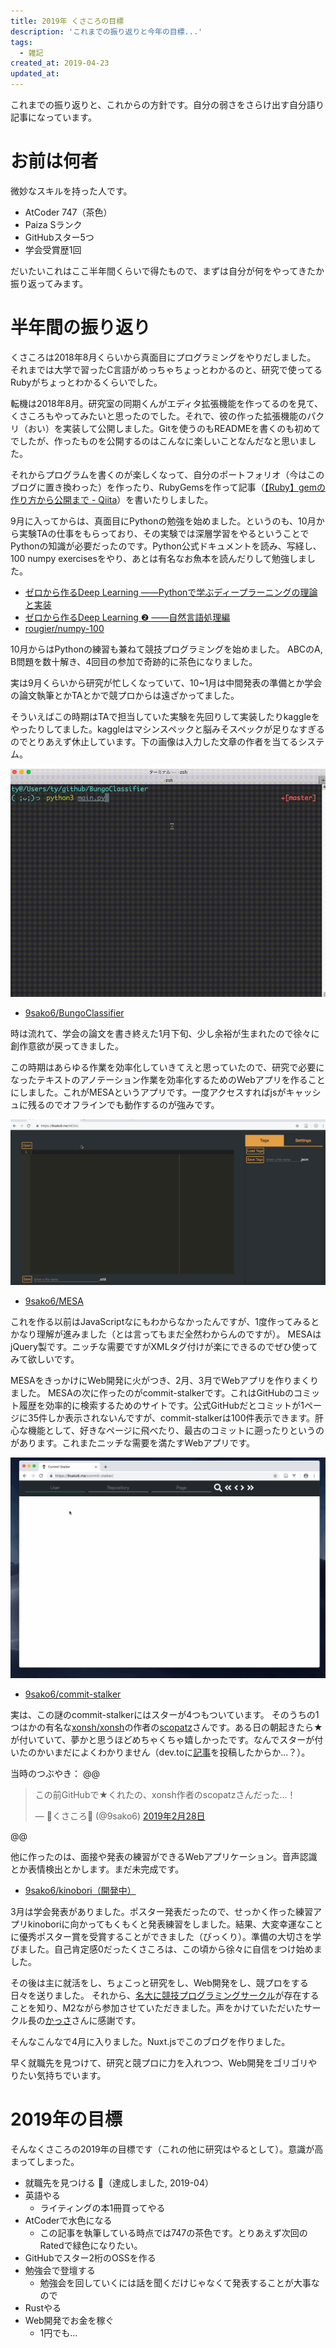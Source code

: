 ```yaml
---
title: 2019年 くさころの目標
description: 'これまでの振り返りと今年の目標...'
tags:
  - 雑記
created_at: 2019-04-23
updated_at:
---
```


これまでの振り返りと、これからの方針です。自分の弱さをさらけ出す自分語り記事になっています。

# お前は何者
微妙なスキルを持った人です。

- AtCoder 747（茶色）
- Paiza Sランク
- GitHubスター5つ
- 学会受賞歴1回

だいたいこれはここ半年間くらいで得たもので、まずは自分が何をやってきたか振り返ってみます。

# 半年間の振り返り
くさころは2018年8月くらいから真面目にプログラミングをやりだしました。
それまでは大学で習ったC言語がめっちゃちょっとわかるのと、研究で使ってるRubyがちょっとわかるくらいでした。

転機は2018年8月。研究室の同期くんがエディタ拡張機能を作ってるのを見て、くさころもやってみたいと思ったのでした。それで、彼の作った拡張機能のパクリ（おい）を実装して公開しました。Gitを使うのもREADMEを書くのも初めてでしたが、作ったものを公開するのはこんなに楽しいことなんだなと思いました。

それからプログラムを書くのが楽しくなって、自分のポートフォリオ（今はこのブログに置き換わった）を作ったり、RubyGemsを作って記事（[【Ruby】gemの作り方から公開まで - Qiita](https://qiita.com/9sako6/items/72994b8b1c00af4e61fe)）を書いたりしました。

9月に入ってからは、真面目にPythonの勉強を始めました。というのも、10月から実験TAの仕事をもらっており、その実験では深層学習をやるということでPythonの知識が必要だったのです。Python公式ドキュメントを読み、写経し、
100 numpy exercisesをやり、あとは有名なお魚本を読んだりして勉強しました。

- [ゼロから作るDeep Learning ――Pythonで学ぶディープラーニングの理論と実装](https://www.oreilly.co.jp/books/9784873117584/)
- [ゼロから作るDeep Learning ❷ ――自然言語処理編](https://www.oreilly.co.jp/books/9784873118369/)
- [rougier/numpy-100](https://github.com/rougier/numpy-100)

10月からはPythonの練習も兼ねて競技プログラミングを始めました。
ABCのA, B問題を数十解き、4回目の参加で奇跡的に茶色になりました。

実は9月くらいから研究が忙しくなっていて、10~1月は中間発表の準備とか学会の論文執筆とかTAとかで競プロからは遠ざかってました。

そういえばこの時期はTAで担当していた実験を先回りして実装したりkaggleをやったりしてました。kaggleはマシンスペックと脳みそスペックが足りなすぎるのでとりあえず休止しています。下の画像は入力した文章の作者を当てるシステム。

![bungo](https://raw.githubusercontent.com/9sako6/BungoClassifier/master/samples/demo1.gif)

- [9sako6/BungoClassifier](https://github.com/9sako6/BungoClassifier)

時は流れて、学会の論文を書き終えた1月下旬、少し余裕が生まれたので徐々に創作意欲が戻ってきました。

この時期はあらゆる作業を効率化していきてえと思っていたので、研究で必要になったテキストのアノテーション作業を効率化するためのWebアプリを作ることにしました。これがMESAというアプリです。一度アクセスすればjsがキャッシュに残るのでオフラインでも動作するのが強みです。

![mesa](https://raw.githubusercontent.com/9sako6/MESA/master/images/demo.gif)

- [9sako6/MESA](https://9sako6.github.io/MESA)

これを作る以前はJavaScriptなにもわからなかったんですが、1度作ってみるとかなり理解が進みました（とは言ってもまだ全然わからんのですが）。
MESAはjQuery製です。ニッチな需要ですがXMLタグ付けが楽にできるのでぜひ使ってみて欲しいです。

MESAをきっかけにWeb開発に火がつき、2月、3月でWebアプリを作りまくりました。
MESAの次に作ったのがcommit-stalkerです。これはGitHubのコミット履歴を効率的に検索するためのサイトです。公式GitHubだとコミットが1ページに35件しか表示されないんですが、commit-stalkerは100件表示できます。肝心な機能として、好きなページに飛べたり、最古のコミットに遡ったりというのがあります。これまたニッチな需要を満たすWebアプリです。

![commit-stalker](https://raw.githubusercontent.com/9sako6/commit-stalker/master/figs/demo.gif)

- [9sako6/commit-stalker](https://9sako6.github.io/commit-stalker)


実は、この謎のcommit-stalkerにはスターが4つもついています。
そのうちの1つはかの有名な[xonsh/xonsh](https://github.com/xonsh/xonsh)の作者の[scopatz](https://github.com/scopatz)さんです。ある日の朝起きたら★が付いていて、夢かと思うほどめちゃくちゃ嬉しかったです。なんでスターが付いたのかいまだによくわかりません（dev.toに[記事](https://dev.to/9sako6/i-built-the-web-app-to-search-commits-on-github-3l82)を投稿したからか...？）。

当時のつぶやき：
@@<blockquote class="twitter-tweet" data-lang="ja"><p lang="ja" dir="ltr">この前GitHubで★くれたの、xonsh作者のscopatzさんだった…！</p>&mdash; 🌾くさころ🌾 (@9sako6) <a href="https://twitter.com/9sako6/status/1100917138049527808?ref_src=twsrc%5Etfw">2019年2月28日</a></blockquote>
<script async src="https://platform.twitter.com/widgets.js" charset="utf-8"></script>
@@

他に作ったのは、面接や発表の練習ができるWebアプリケーション。音声認識とか表情検出とかします。まだ未完成です。

- [9sako6/kinobori（開発中）](https://9sako6.github.io/kinobori)

3月は学会発表がありました。ポスター発表だったので、せっかく作った練習アプリkinoboriに向かってもくもくと発表練習をしました。結果、大変幸運なことに優秀ポスター賞を受賞することができました（びっくり）。準備の大切さを学びました。自己肯定感0だったくさころは、この頃から徐々に自信をつけ始めました。

その後は主に就活をし、ちょこっと研究をし、Web開発をし、競プロをする日々を送りました。
それから、[名大に競技プログラミングサークル](https://yang33-kassa.jp/post/meidai-procon-circle/)が存在することを知り、M2ながら参加させていただきました。声をかけていただいたサークル長の[かっさ](https://twitter.com/__KasSA)さんに感謝です。

そんなこんなで4月に入りました。Nuxt.jsでこのブログを作りました。

早く就職先を見つけて、研究と競プロに力を入れつつ、Web開発をゴリゴリやりたい気持ちでいます。

# 2019年の目標
そんなくさころの2019年の目標です（これの他に研究はやるとして）。意識が高まってしまった。

- 就職先を見つける 🎉（達成しました, 2019-04）
- 英語やる
  - ライティングの本1冊買ってやる
- AtCoderで水色になる
  - この記事を執筆している時点では747の茶色です。とりあえず次回のRatedで緑色になりたい。
- GitHubでスター2桁のOSSを作る
- 勉強会で登壇する
  - 勉強会を回していくには話を聞くだけじゃなくて発表することが大事なので
- Rustやる
- Web開発でお金を稼ぐ
  - 1円でも...

